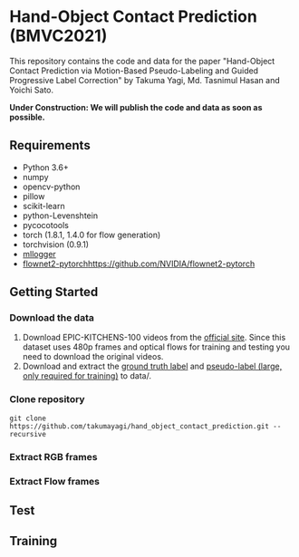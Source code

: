 # Hand-Object Contact Prediction (BMVC2021)
This repository contains the code and data for the paper "Hand-Object Contact Prediction via Motion-Based Pseudo-Labeling and Guided Progressive Label Correction" by Takuma Yagi, Md. Tasnimul Hasan and Yoichi Sato.

**Under Construction: We will publish the code and data as soon as possible.**

## Requirements
* Python 3.6+
* numpy
* opencv-python
* pillow
* scikit-learn
* python-Levenshtein
* pycocotools
* torch (1.8.1, 1.4.0 for flow generation)
* torchvision (0.9.1)
* [mllogger](https://github.com/takumayagi/mllogger)
* [flownet2-pytorch](https://github.com/NVIDIA/flownet2-pytorch)https://github.com/NVIDIA/flownet2-pytorch

## Getting Started
### Download the data
1. Download EPIC-KITCHENS-100 videos from the [official site](https://github.com/epic-kitchens/epic-kitchens-download-scripts). Since this dataset uses 480p frames and optical flows for training and testing you need to download the original videos.
2. Download and extract the [ground truth label]() and [pseudo-label (large, only required for training)]() to data/.

### Clone repository
```
git clone https://github.com/takumayagi/hand_object_contact_prediction.git --recursive
```

### Extract RGB frames

### Extract Flow frames


## Test

## Training
